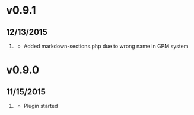 # v0.9.1
## 12/13/2015

1. [](#bugfix)
    * Added markdown-sections.php due to wrong name in GPM system

# v0.9.0
## 11/15/2015

1. [](#new)
    * Plugin started
